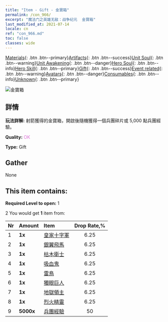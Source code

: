 ```yaml
---
title: "Item - Gift - 金寶箱"
permalink: /con_966/
excerpt: "魔法门之英雄无敌：战争纪元  金寶箱"
last_modified_at: 2021-07-14
locale: cn
ref: "con_966.md"
toc: false
classes: wide
---
```

 [Materials](/ItemsCN/){: .btn .btn--primary}[Artifacts](/ItemsCN/Artifacts/){: .btn .btn--success}[Unit Soul](/ItemsCN/UnitSoul/){: .btn .btn--warning}[Unit Awakening](/ItemsCN/UnitAwakening/){: .btn .btn--danger}[Hero Soul](/ItemsCN/HeroSoul/){: .btn .btn--info}[Hero Skill](/ItemsCN/HeroSkill/){: .btn .btn--primary}[Gift](/ItemsCN/Gift/){: .btn .btn--success}[Event related](/ItemsCN/Events/){: .btn .btn--warning}[Avatars](/ItemsCN/Avatars/){: .btn .btn--danger}[Consumables](/ItemsCN/Consumables/){: .btn .btn--info}[Unknown](/ItemsCN/Unknown/){: .btn .btn--primary}

 ![金寶箱](/images/t/i_50003.png)

## 詳情
 **玩法詳解:** 射箭獲得的金寶箱，開啟後隨機獲得一個兵團碎片或 5,000 點兵團經驗。

 **Quality:** <span style="color: #DA70D6">OK</span>

 **Type:** Gift

## Gather

  None

## This item contains:

 **Required Level to open:** 1

 2 You would get **1** item  from:

  | Nr | Amount |     Item    | Drop Rate,% |
  |:---|:-------|:------------|:---------:|
  | 1 |  **1x** | [皇家十字軍](/cn/Items/unt_193/) | 6.25 | 
  | 2 |  **1x** | [銀翼飛馬](/cn/Items/unt_202/) | 6.25 | 
  | 3 |  **1x** | [枯木衛士](/cn/Items/unt_203/) | 6.25 | 
  | 4 |  **1x** | [吸血鬼](/cn/Items/unt_211/) | 6.25 | 
  | 5 |  **1x** | [雷鳥](/cn/Items/unt_221/) | 6.25 | 
  | 6 |  **1x** | [獨眼巨人](/cn/Items/unt_222/) | 6.25 | 
  | 7 |  **1x** | [地獄領主](/cn/Items/unt_230/) | 6.25 | 
  | 8 |  **1x** | [烈火精靈](/cn/Items/unt_231/) | 6.25 | 
  | 9 |  **5000x** | [兵團經驗](/cn/Items/con_902/) | 50 | 
